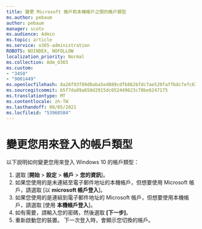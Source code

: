 ```yaml
---
title: 變更 Microsoft 帳戶和本機帳戶之間的帳戶類型
ms.author: pebaum
author: pebaum
manager: scotv
ms.audience: Admin
ms.topic: article
ms.service: o365-administration
ROBOTS: NOINDEX, NOFOLLOW
localization_priority: Normal
ms.collection: Adm_O365
ms.custom:
- "3450"
- "9001449"
ms.openlocfilehash: 8a26f93f89d6aba5ed889cdfb862bfdc7ae520faffbdc7efc6778a38c8ba12af
ms.sourcegitcommit: b5f7da89a650d2915dc652449623c78be6247175
ms.translationtype: MT
ms.contentlocale: zh-TW
ms.lasthandoff: 08/05/2021
ms.locfileid: "53968584"
---
```

# <a name="change-the-account-type-that-you-sign-in-with"></a>變更您用來登入的帳戶類型

以下說明如何變更您用來登入 Windows 10 的帳戶類型：

1. 選取 [**開始**  >  **設定**  >  **帳戶**  >  **您的資訊**]。
2. 如果您使用的是未連結至電子郵件地址的本機帳戶，但想要使用 Microsoft 帳戶，請選取 [以 **microsoft 帳戶登入**]。
3. 如果您使用的是連結到電子郵件地址的 Microsoft 帳戶，但想要使用本機帳戶，請選取 [使用 **本機帳戶登入**]。
4. 如有需要，請輸入您的密碼，然後選取 **[下一步]**。
5. 重新啟動您的裝置。 下一次登入時，會顯示您切換的帳戶。